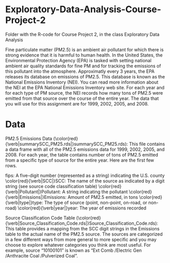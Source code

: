 # Exploratory-Data-Analysis-Course-Project-2
Folder with the R-code for Course Project 2, in the class Exploratory Data Analysis 

Fine particulate matter (PM2.5) is an ambient air pollutant for which there is strong evidence that it is harmful to human health.
In the United States, the Environmental Protection Agency (EPA) is tasked with setting national ambient air quality standards for fine PM 
and for tracking the emissions of this pollutant into the atmosphere. 
Approximatly every 3 years, the EPA releases its database on emissions of PM2.5. 
This database is known as the National Emissions Inventory (NEI). 
You can read more information about the NEI at the EPA National Emissions Inventory web site.
For each year and for each type of PM source, 
the NEI records how many tons of PM2.5 were emitted from that source over the course of the entire year. 
The data that you will use for this assignment are for 1999, 2002, 2005, and 2008.
# Data
PM2.5 Emissions Data (\color{red}{\verb|summarySCC_PM25.rds|}summarySCC_PM25.rds): 
This file contains a data frame with all of the PM2.5 emissions data for 1999, 2002, 2005, and 2008. For each year, 
the table contains number of tons of PM2.5 emitted from a specific type of source for the entire year. 
Here are the first few rows.

fips: A five-digit number (represented as a string) indicating the U.S. county
\color{red}{\verb|SCC|}SCC: The name of the source as indicated by a digit string (see source code classification table)
\color{red}{\verb|Pollutant|}Pollutant: A string indicating the pollutant
\color{red}{\verb|Emissions|}Emissions: Amount of PM2.5 emitted, in tons
\color{red}{\verb|type|}type: The type of source (point, non-point, on-road, or non-road)
\color{red}{\verb|year|}year: The year of emissions recorded

Source Classification Code Table (\color{red}{\verb|Source_Classification_Code.rds|}Source_Classification_Code.rds): 
This table provides a mapping from the SCC digit strings in the Emissions table to the actual name of the PM2.5 source. 
The sources are categorized in a few different ways from more general to more specific and you may choose to explore whatever categories you think are most useful. 
For example, source “10100101” is known as “Ext Comb /Electric Gen /Anthracite Coal /Pulverized Coal”.
